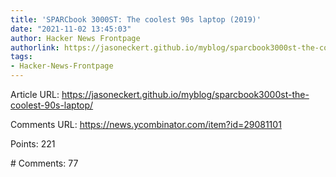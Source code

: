 ```yaml
---
title: 'SPARCbook 3000ST: The coolest 90s laptop (2019)'
date: "2021-11-02 13:45:03"
author: Hacker News Frontpage
authorlink: https://jasoneckert.github.io/myblog/sparcbook3000st-the-coolest-90s-laptop/
tags:
- Hacker-News-Frontpage
---
```


<p>Article URL: <a href="https://jasoneckert.github.io/myblog/sparcbook3000st-the-coolest-90s-laptop/">https://jasoneckert.github.io/myblog/sparcbook3000st-the-coolest-90s-laptop/</a></p>
<p>Comments URL: <a href="https://news.ycombinator.com/item?id=29081101">https://news.ycombinator.com/item?id=29081101</a></p>
<p>Points: 221</p>
<p># Comments: 77</p>
